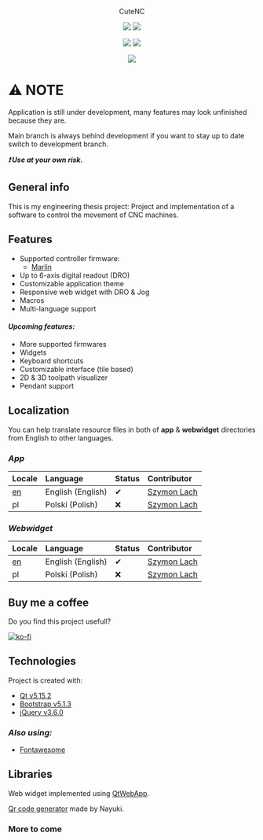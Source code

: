<p align="center">
	CuteNC
</p>
<p align="center">
        <img src="https://img.shields.io/github/commit-activity/m/xFeew/CuteNC?style=for-the-badge" />   
        <img src="https://img.shields.io/github/last-commit/xFeew/CuteNC?style=for-the-badge" />
</p>
<p align="center">
        <img src="https://img.shields.io/codefactor/grade/github/xFeew/CuteNC?style=flat-square" />
		 <img src="https://img.shields.io/github/v/tag/xFeew/CuteNC?style=flat-square" />
</p>
<p align="center">
	 <img src="https://stars.medv.io/xFeew/CuteNC.svg" />

</p>

# :warning: NOTE
Application is still under development, many features may look unfinished because they are.

Main branch is always behind development if you want to stay up to date switch to development branch.

***:exclamation: Use at your own risk.***

## General info
This is my engineering thesis project: Project and implementation of a software to control the movement of CNC machines.

## Features
 - Supported controller firmware:
   - [Marlin](https://github.com/MarlinFirmware/Marlin) 
 - Up to 6-axis digital readout (DRO)
 - Customizable application theme
 - Responsive web widget with DRO & Jog
 - Macros
 - Multi-language support

#### *Upcoming features:*
 - More supported firmwares
 - Widgets
 - Keyboard shortcuts
 - Customizable interface (tile based)
 - 2D & 3D toolpath visualizer
 - Pendant support
 
## Localization

You can help translate resource files in both of **app** & **webwidget** directories from English to other languages.
### *App*
Locale | Language | Status | Contributor 
:----- | :------- | :----- | :-----------
[en](https://github.com/xFeew/CuteNC/blob/main/cncSoftware/cncSoftware_en_001.ts) | English (English) | ✔ | [Szymon Lach](https://github.com/xFeew)
pl | Polski (Polish) | ❌ | [Szymon Lach](https://github.com/xFeew)

### *Webwidget*
Locale | Language | Status | Contributor 
:----- | :------- | :----- | :-----------
[en](https://github.com/xFeew/CuteNC/blob/main/cncSoftware/cncSoftware_en_001.ts) | English (English) | ✔ | [Szymon Lach](https://github.com/xFeew)
pl | Polski (Polish) | ❌ | [Szymon Lach](https://github.com/xFeew)

## Buy me a coffee

Do you find this project usefull?

[![ko-fi](https://ko-fi.com/img/githubbutton_sm.svg)](https://ko-fi.com/I3I17I6WR)


## Technologies
Project is created with:
* [Qt v5.15.2](https://www.qt.io/)
* [Bootstrap v5.1.3](https://getbootstrap.com/)
* [jQuery v3.6.0](https://jquery.com/)

### *Also using:*
* [Fontawesome](https://fontawesome.com/)
	
## Libraries
Web widget implemented using [QtWebApp](http://stefanfrings.de/qtwebapp/index-en.html).

[Qr code generator](https://github.com/nayuki/QR-Code-generator) made by Nayuki.


### More to come
